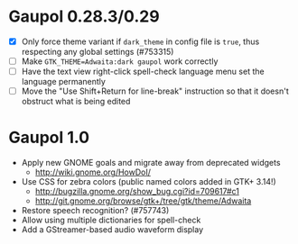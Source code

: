 Gaupol 0.28.3/0.29
==================

 * [X] Only force theme variant if `dark_theme` in config file is
       `true`, thus respecting any global settings (#753315)
 * [ ] Make `GTK_THEME=Adwaita:dark gaupol` work correctly
 * [ ] Have the text view right-click spell-check language menu
       set the language permanently
 * [ ] Move the "Use Shift+Return for line-break" instruction so that
       it doesn't obstruct what is being edited

Gaupol 1.0
==========

 * Apply new GNOME goals and migrate away from deprecated widgets
   - <http://wiki.gnome.org/HowDoI/>
 * Use CSS for zebra colors (public named colors added in GTK+ 3.14!)
     * <http://bugzilla.gnome.org/show_bug.cgi?id=709617#c1>
     * <http://git.gnome.org/browse/gtk+/tree/gtk/theme/Adwaita>
 * Restore speech recognition? (#757743)
 * Allow using multiple dictionaries for spell-check
 * Add a GStreamer-based audio waveform display

